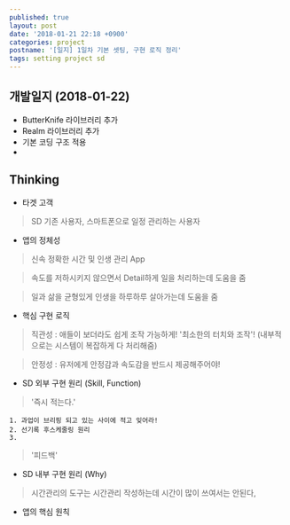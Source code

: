 ```yaml
---
published: true
layout: post
date: '2018-01-21 22:18 +0900'
categories: project
postname: '[일지] 1일차 기본 셋팅, 구현 로직 정리'
tags: setting project sd
---
```

## 개발일지 (2018-01-22)

- ButterKnife 라이브러리 추가
- Realm 라이브러리 추가
- 기본 코딩 구조 적용
- 

## Thinking
- 타겟 고객 

> SD 기존 사용자, 스마트폰으로 일정 관리하는 사용자

- 앱의 정체성

> 신속 정확한 시간 및 인생 관리 App

> 속도를 저하시키지 않으면서 Detail하게 일을 처리하는데 도움을 줌 

> 일과 삶을 균형있게 인생을 하루하루 살아가는데 도움을 줌

- 핵심 구현 로직 

> 직관성 : 애들이 보더라도 쉽게 조작 가능하게! '최소한의 터치와 조작'! (내부적으로는 시스템이 복잡하게 다 처리해줌)

> 안정성 : 유저에게 안정감과 속도감을 반드시 제공해주어야!

- SD 외부 구현 원리 (Skill, Function)

> '즉시 적는다.'
```
1. 과업이 브리핑 되고 있는 사이에 적고 잊어라!
2. 선기록 후스케줄링 원리
3. 
```
> '피드백'

- SD 내부 구현 원리 (Why)

> 시간관리의 도구는 시간관리 작성하는데 시간이 많이 쓰여서는 안된다,
> 
- 앱의 핵심 원칙

